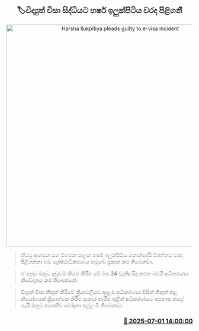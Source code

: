 <p align='center'><b><h2 align='center' title='Harsha Ilukpitiya pleads guilty to e-visa incident'>🏷විද්‍යුත් වීසා සිද්ධියට හර්ෂ ඉලුක්පිටිය වරද පිළිගනී</h2></b></p>
<p align='center'><img src='https://helakuru.sgp1.cdn.digitaloceanspaces.com/esana/images/lib/harsha-ilukpitiya.jpg' width='600' alt='Harsha Ilukpitiya pleads guilty to e-visa incident'></p>

> හිටපු ආගමන සහ විගමන පාලක හර්ෂ ඉලුක්පිටිය කොන්දේසි විරහිතව වරද පිළිගන්නා බව ශ්‍රේෂ්ඨාධිකරණය හමුවේ ප්‍රකාශ කර තිබෙනවා.

> ඒ අනුව ඔහුට දඬුවම් නියම කිරීම මේ මස 24 වැනිදා සිදු කරන බවයි අධිකරණය නිවේදනය කර තිබෙන්නේ.

> විද්‍යුත් වීසා නිකුත් කිරීමේ ක්‍රියාවලියට අදාළව අධිකරණය විසින් නිකුත් කළ නියෝගයක් ක්‍රියාත්මක කිරීම පැහැර හැරීම තුළින් අධිකරණයට අපහාස කළේ යැයි ඔහුට එරෙහිව චෝදනා එල්ල වී තිබෙනවා.



<h3 align='right'><a href='https://www.helakuru.lk/esana/p/111488/'>📅 2025-07-01 14:00:00</a></h3>
